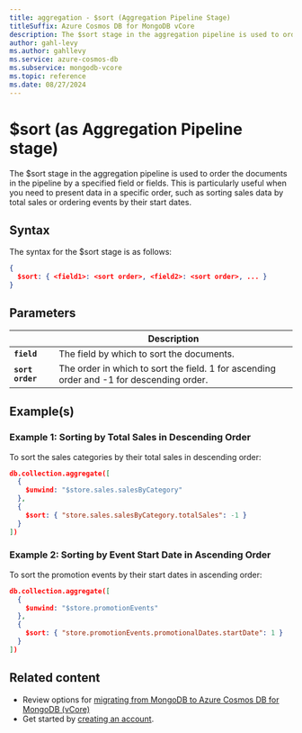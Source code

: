 ```yaml
---
title: aggregation - $sort (Aggregation Pipeline Stage)
titleSuffix: Azure Cosmos DB for MongoDB vCore
description: The $sort stage in the aggregation pipeline is used to order the documents in the pipeline by a specified field or fields.
author: gahl-levy
ms.author: gahllevy
ms.service: azure-cosmos-db
ms.subservice: mongodb-vcore
ms.topic: reference
ms.date: 08/27/2024
---
```


# $sort (as Aggregation Pipeline stage)
The $sort stage in the aggregation pipeline is used to order the documents in the pipeline by a specified field or fields. This is particularly useful when you need to present data in a specific order, such as sorting sales data by total sales or ordering events by their start dates.

## Syntax
The syntax for the $sort stage is as follows:

```json
{
  $sort: { <field1>: <sort order>, <field2>: <sort order>, ... }
}
```

## Parameters

| | Description |
| --- | --- |
| **`field`** | The field by which to sort the documents. |
| **`sort order`** | The order in which to sort the field. 1 for ascending order and -1 for descending order. |

## Example(s)
### Example 1: Sorting by Total Sales in Descending Order
To sort the sales categories by their total sales in descending order:

```json
db.collection.aggregate([
  {
    $unwind: "$store.sales.salesByCategory"
  },
  {
    $sort: { "store.sales.salesByCategory.totalSales": -1 }
  }
])
```

### Example 2: Sorting by Event Start Date in Ascending Order
To sort the promotion events by their start dates in ascending order:

```json
db.collection.aggregate([
  {
    $unwind: "$store.promotionEvents"
  },
  {
    $sort: { "store.promotionEvents.promotionalDates.startDate": 1 }
  }
])
```

## Related content

- Review options for [migrating from MongoDB to Azure Cosmos DB for MongoDB (vCore)](../../migration-options.md)
- Get started by [creating an account](../../quickstart-portal.md).